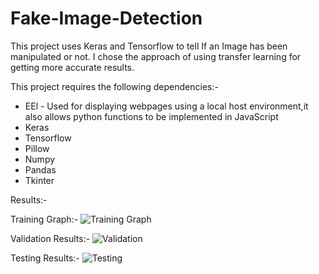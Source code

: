 # Fake-Image-Detection
This project uses Keras and Tensorflow to tell If an Image has been manipulated or not. I chose the approach of using transfer learning for getting more accurate results.

This project requires the following dependencies:-
 * EEl - Used for displaying webpages using a local host environment,it also allows python functions to be implemented in JavaScript
 * Keras
 * Tensorflow
 * Pillow
 * Numpy
 * Pandas
 * Tkinter
 
 Results:-

Training Graph:-
![Training Graph]()

Validation Results:-
![Validation]()

Testing Results:-
![Testing]()

 

